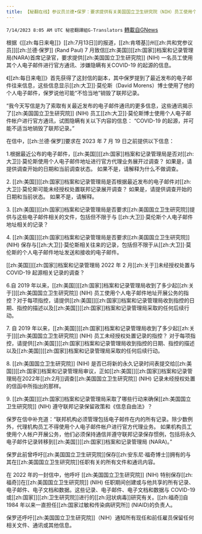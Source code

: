 ```yaml
---
title: 【秘翻在线】参议员兰德•保罗：要求提供有关美国国立卫生研究院（NIH）员工使用个人电子邮件隐瞒COVID-19来源的信息
---
```

`7/14/2023 8:05 AM UTC 秘密翻譯組G-Translators` [轉載自GNews](https://gnews.org/articles/1460017)

根据《[[zh:每日来电]]》[[zh:7月13日]]的报道，[[zh:肯塔基]]州[[zh:共和党参议员]][[zh:兰德·保罗]] (Rand Paul) 7 月致信[[zh:美国]][[zh:国家]]档案和记录管理局(NARA)首席记录官，要求提供[[zh:美国国立卫生研究院]] (NIH) 一名员工使用其个人电子邮件进行官方通讯、涉嫌隐瞒有关COVID-19 的起源的信息。

 《[[zh:每日来电]]》首先获得了这封信的副本，其中保罗提到了最近发布的电子邮件往来信息，这些信息显示[[zh:大卫]]·莫伦斯（David Morens）博士使用了他的个人电子邮件，保罗说他可能“不恰当地”销毁了联邦记录。

 “我今天写信是为了索取有关最近发布的电子邮件通讯的更多信息，这些通讯揭示了[[zh:美国国立卫生研究院]] (NIH) 员工[[zh:大卫]]·莫伦斯博士使用个人电子邮件帐户进行官方通讯，试图隐瞒有关以下内容的信息： “COVID-19 的起源，并可能不适当地销毁了联邦记录。”

在信中，[[zh:兰德·保罗]]要求在 2023 年 7 月 19 日之前提供以下信息：

 1.根据最近公布的电子邮件，[[zh:美国]][[zh:国家]]档案和记录管理局是否对[[zh:大卫]]·莫伦斯使用个人电子邮件地址进行官方代理业务展开过调查？ 如果是，请提供调查开始的日期和当前调查状态。 如果不是，请解释为什么不做调查。

 2\. [[zh:美国]][[zh:国家]]档案和记录管理局是否根据最近发布的电子邮件对[[zh:大卫]]·莫伦斯可能未经授权处置联邦记录展开调查？ 如果是，请提供调查开始的日期和当前状态。 如果不是，请解释。

 3\. [[zh:美国]][[zh:国家]]档案和记录管理局是否要求[[zh:美国国立卫生研究院]]提供与这些电子邮件相关的文件，包括但不限于与 [[zh:大卫]]·莫伦斯个人电子邮件地址相关的记录？

 4\. [[zh:美国]][[zh:国家]]档案和记录管理局是否要求[[zh:美国国立卫生研究院]] (NIH) 保存与[[zh:大卫]]·莫伦斯相关往来的记录，包括但不限于从[[zh:大卫]]·莫伦斯的个人电子邮件地址发送和接收的电子邮件。

​​​​​​​​​​​​​​​​​​[[zh:美国]][[zh:国家]]档案和记录管理局 2022 年 2 月[[zh:关于]]未经授权处置与 COVID-19 起源相关记录的调查？

 6.自 2019 年以来，[[zh:美国]][[zh:国家]]档案和记录管理局收到了多少起[[zh:关于]][[zh:美国国立卫生研究院]] (NIH) 员工使用个人电子邮件地址开展公务的指控？对于每项指控，请提供[[zh:美国]][[zh:国家]]档案和记录管理局收到指控的日期、指控的描述以及[[zh:美国]][[zh:国家]]档案和记录管理局采取的任何后续行动。

 7\. 自 2019 年以来，[[zh:美国]][[zh:国家]]档案和记录管理局收到了多少起[[zh:关于]][[zh:美国国立卫生研究院]] (NIH) 员工未经授权处置记录的指控？ 对于每项指控，请提供[[zh:美国]][[zh:国家]]档案和记录管理局收到指控的日期、指控的描述以及[[zh:美国]][[zh:国家]]档案和记录管理局采取的任何后续行动。

 8\. [[zh:美国国立卫生研究院]] (NIH) 是否已将新的永久记录时间表提交给[[zh:美国]][[zh:国家]]档案和记录管理局审议，正如[[zh:美国]][[zh:国家]]档案和记录管理局在2022年[[zh:2月]]调查[[zh:美国国立卫生研究院]] (NIH) 记录未经授权处置的信函中所指出的那样。

 9\. [[zh:美国]][[zh:国家]]档案和记录管理局采取了哪些行动来确保[[zh:美国国立卫生研究院]] (NIH) 遵守联邦记录保留政策和《信息自由法》？

保罗在信中补充道：“联邦机构必须管理包括电子邮件在内的所有记录。除少数例外，代理机构员工不得使用个人电子邮件帐户进行官方代理业务。 如果机构员工使用个人帐户开展公务，他们必须保持通信并遵守联邦记录保存惯例，包括将永久电子邮件记录转移到[[zh:美国]][[zh:国家]]档案和记录管理局 (NARA)。”

保罗此前曾呼吁[[zh:美国国立卫生研究院]]保存[[zh:安东尼·福奇博士]]拥有的与其在[[zh:美国国立卫生研究院]]任职有关的所有文件和通讯内容。

在 2022 年的一封信中，他呼吁 [[zh:美国国立卫生研究院]] (NIH)  特别保存[[zh:福奇]]在[[zh:美国国立卫生研究院]] (NIH)  任职期间创建或与他共享的所有记录、电子邮件、电子文档和数据。这些记录、电子邮件、电子文档和数据与 COVID-19 或[[zh:国家]][[zh:卫生研究院]]进行的[[zh:冠状病毒]]研究有关。[[zh:福奇]]自 1984 年以来一直担任[[zh:国家过敏和传染病研究所]] (NIAID)的负责人。

保罗还呼吁[[zh:美国国立卫生研究院]]（NIH）通知所有现任和前任雇员保留任何相关文件、通讯或其他信息。

